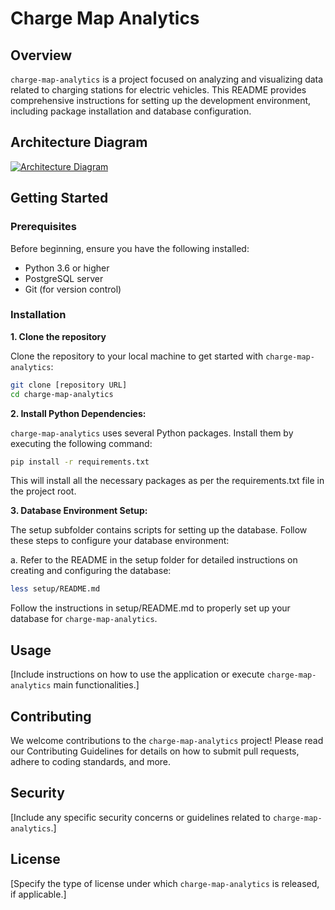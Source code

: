 # Charge Map Analytics

## Overview

`charge-map-analytics` is a project focused on analyzing and visualizing data related to charging stations for electric vehicles. This README provides comprehensive instructions for setting up the development environment, including package installation and database configuration.

## Architecture Diagram

[![Architecture Diagram](./architecture-diagrams/architecture_diagram.drawio.svg)](https://app.diagrams.net/#Halexandersevert%2Fcharge-map-analytics%2Fmain%2Farchitecture_diagrams%2Farchitecture_diagram.drawio.svg)

## Getting Started

### Prerequisites

Before beginning, ensure you have the following installed:
- Python 3.6 or higher
- PostgreSQL server
- Git (for version control)

### Installation

**1. Clone the repository**

Clone the repository to your local machine to get started with `charge-map-analytics`:

```bash
git clone [repository URL]
cd charge-map-analytics
```

**2. Install Python Dependencies:**

`charge-map-analytics` uses several Python packages. Install them by executing the following command:

```bash
pip install -r requirements.txt
```

This will install all the necessary packages as per the requirements.txt file in the project root.

**3. Database Environment Setup:**

The setup subfolder contains scripts for setting up the database. Follow these steps to configure your database environment:

a. Refer to the README in the setup folder for detailed instructions on creating and configuring the database:

```bash
less setup/README.md
```

Follow the instructions in setup/README.md to properly set up your database for `charge-map-analytics`.

## Usage

[Include instructions on how to use the application or execute `charge-map-analytics` main functionalities.]

## Contributing

We welcome contributions to the `charge-map-analytics` project! Please read our Contributing Guidelines for details on how to submit pull requests, adhere to coding standards, and more.

## Security

[Include any specific security concerns or guidelines related to `charge-map-analytics`.]

## License

[Specify the type of license under which `charge-map-analytics` is released, if applicable.]